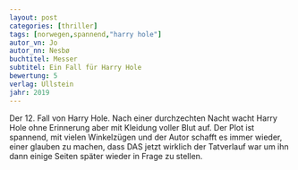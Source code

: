 ```yaml
---
layout: post
categories: [thriller]
tags: [norwegen,spannend,"harry hole"]
autor_vn: Jo
autor_nn: Nesbø
buchtitel: Messer
subtitel: Ein Fall für Harry Hole
bewertung: 5
verlag: Ullstein
jahr: 2019
---
```


Der 12. Fall von Harry Hole. Nach einer durchzechten Nacht wacht Harry Hole ohne Erinnerung aber mit Kleidung voller Blut auf. 
Der Plot ist spannend, mit vielen Winkelzügen und der Autor schafft es immer wieder, einer glauben zu machen, dass DAS jetzt wirklich der Tatverlauf war um ihn dann einige Seiten später wieder in Frage zu stellen.
